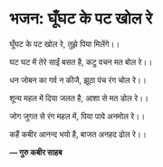 # भजन: घूँघट के पट खोल रे

घूँघट के पट खोल रे, तुझे पिया मिलेंगे।।

घट घट में तेरे साईं बसत है, कटु वचन मत बोल रे।।

धन जोबन का गर्व न कीजै, झूठा पंच रंग चोल रे।।

शून्य महल में दिया जलत है, आशा से मत डोल रे।।

जोग जुगत से रंग महल में, पिया पाये अनमोल रे।।

कहैं कबीर आनन्द भयो है, बाजत अनहद ढोल रे।।

**— गुरु कबीर साहब**
